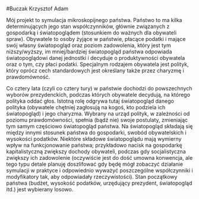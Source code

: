 #Buczak Krzysztof Adam

Mój projekt to symulacja mikroskopijnego państwa. Państwo to ma kilka determinujących jego stan współczynników, głównie związanych z gospodarką i światopoglądem (stosunkiem do ważnych dla obywateli spraw). Obywatele to osoby żyjące w państwie, płacące podatki i mające swój własny światopogląd oraz poziom zadowolenia, który jest tym niższy/wyższy, im mniej/bardziej światopogląd państwa odpowiada światopoglądowi danej jednostki i decyduje o produktywności obywatela oraz o tym, czy płaci podatki. Specjalnym rodzajem obywatela jest polityk, który oprócz cech standardowych jest określany także przez charyzmę i prawdomówność. 

Co cztery lata (czyli co cztery tury) w państwie dochodzi do powszechnych wyborów prezydenckich, podczas których obywatele decydują, na którego polityka oddać głos. Istotną rolę odgrywa tutaj światopogląd danego polityka (obywatele chętniej zagłosują na kogoś, kto podziela ich światopogląd) i jego charyzma. Wybrany na urząd polityk, w zależności od poziomu prawdomówności, spełnia (bądź nie) swoje postulaty, zmieniając tym samym częściowo światopogląd państwa. Na światopogląd składają się między innymi stosunek państwa do gospodarki, swobód obywatelskich i wysokości podatków. Niektóre składowe światopoglądu mają wymierny wpływ na funkcjonowanie państwa; przykładowo nacisk na gospodarkę kapitalistyczną zwiększy dochody obywateli, podczas gdy socjalistyczna zwiększy ich zadowolenie (oczywiście jest do dość umowna konwencja, ale tego typu detale planuję doszlifować gdy będę mógł zobaczyć działanie symulacji w praktyce i odpowiednio wyważyć poszczególne współczynniki i modyfikatory tak, aby odpowiadały rzeczywistości). Stan początkowy państwa (budżet, wysokość podatków, urzędujący prezydent, światopogląd itd.) jest wybierany losowo.

